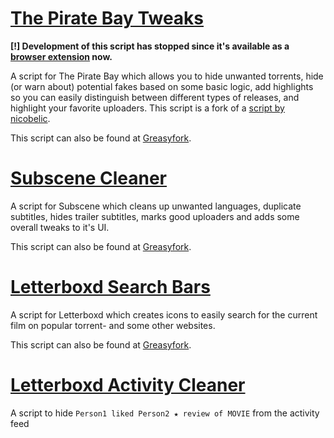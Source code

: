 # [The Pirate Bay Tweaks](https://github.com/LeLobster/userscripts/tree/master/The_Pirate_Bay_Tweaks)

**[!] Development of this script **has stopped** since it's available as a [browser extension](https://github.com/LeLobster/The-Pirate-Bay-Tweaks) now.**

A script for The Pirate Bay which allows you to hide unwanted torrents, hide (or warn about) potential fakes based on some basic logic, add highlights so you can easily distinguish between different types of releases, and highlight your favorite uploaders.
This script is a fork of a [script by nicobelic](https://greasyfork.org/scripts/21980).

This script can also be found at [Greasyfork](https://greasyfork.org/en/scripts/27293-the-pirate-bay-tweaks).

# [Subscene Cleaner](https://github.com/LeLobster/userscripts/tree/master/Subscene_Cleaner)

A script for Subscene which cleans up unwanted languages, duplicate subtitles, hides trailer subtitles, marks good uploaders and adds some overall tweaks to it's UI.  

This script can also be found at [Greasyfork](https://greasyfork.org/en/scripts/30546-subscene-cleaner).

# [Letterboxd Search Bars](https://github.com/LeLobster/userscripts/tree/master/Letterboxd_Search_Bars)

A script for Letterboxd which creates icons to easily search for the current film on popular torrent- and some other websites.

This script can also be found at [Greasyfork](https://greasyfork.org/en/scripts/30547-letterboxd-search-bars).


# [Letterboxd Activity Cleaner](https://github.com/LeLobster/userscripts/blob/master/Letterboxd_activity_cleaner)

A script to hide `Person1 liked Person2 ★ review of MOVIE` from the activity feed
